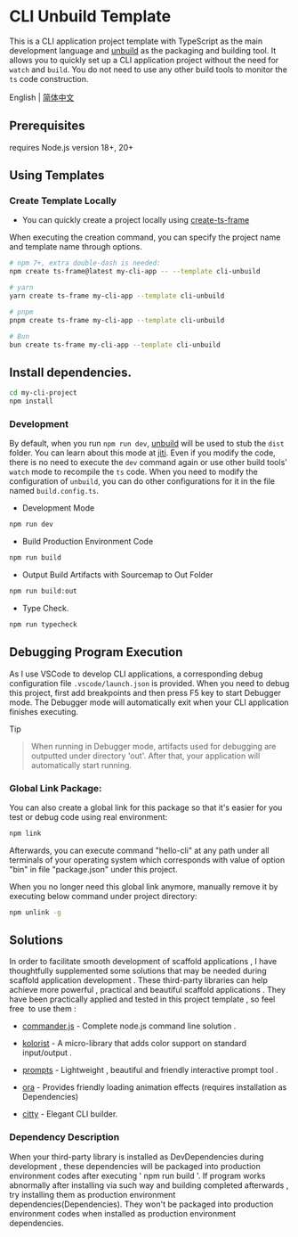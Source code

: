 # CLI Unbuild Template

This is a CLI application project template with TypeScript as the main development language and [unbuild](https://github.com/unjs/unbuild) as the packaging and building tool. It allows you to quickly set up a CLI application project without the need for `watch` and `build`. You do not need to use any other build tools to monitor the `ts` code construction.

English | [简体中文](https://github.com/hacxy/cli-template/blob/main/README_zh.md)

## Prerequisites

requires Node.js version 18+, 20+

## Using Templates

### Create Template Locally

- You can quickly create a project locally using [create-ts-frame](https://github.com/hacxy/create-ts-frame)

When executing the creation command, you can specify the project name and template name through options.

```sh
# npm 7+, extra double-dash is needed:
npm create ts-frame@latest my-cli-app -- --template cli-unbuild

# yarn
yarn create ts-frame my-cli-app --template cli-unbuild

# pnpm
pnpm create ts-frame my-cli-app --template cli-unbuild

# Bun
bun create ts-frame my-cli-app --template cli-unbuild
```

## Install dependencies.

```sh
cd my-cli-project
npm install
```

### Development

By default, when you run `npm run dev`, [unbuild](https://github.com/unjs/unbuild) will be used to stub the `dist` folder. You can learn about this mode at [jiti](https://github.com/unjs/jiti). Even if you modify the code, there is no need to execute the `dev` command again or use other build tools' `watch` mode to recompile the `ts` code. When you need to modify the configuration of `unbuild`, you can do other configurations for it in the file named `build.config.ts`.

- Development Mode

```sh
npm run dev
```

- Build Production Environment Code

```sh
npm run build
```

- Output Build Artifacts with Sourcemap to Out Folder

```sh
npm run build:out
```

- Type Check.

```sh
npm run typecheck
```

## Debugging Program Execution

As I use VSCode to develop CLI applications, a corresponding debug configuration file `.vscode/launch.json` is provided. When you need to debug this project, first add breakpoints and then press F5 key to start Debugger mode. The Debugger mode will automatically exit when your CLI application finishes executing.

> [!TIP]

> When running in Debugger mode, artifacts used for debugging are outputted under directory 'out'. After that, your application will automatically start running.

### Global Link Package:

You can also create a global link for this package so that it's easier for you test or debug code using real environment:

```sh
npm link
```

Afterwards, you can execute command "hello-cli" at any path under all terminals of your operating system which corresponds with value of option "bin" in file "package.json" under this project.

When you no longer need this global link anymore, manually remove it by executing below command under project directory:

```sh
npm unlink -g
```

## Solutions

In order to facilitate smooth development of scaffold applications , I have thoughtfully supplemented some solutions that may be needed during scaffold application development . These third-party libraries can help achieve more powerful , practical and beautiful scaffold applications . They have been practically applied and tested in this project template , so feel free  to use them :

- [commander.js](https://github.com/tj/commander.js) - Complete node.js command line solution .

- [kolorist](https://github.com/marvinhagemeister/kolorist) - A micro-library that adds color support on standard input/output .

- [prompts](https://github.com/terkelg/prompts) - Lightweight , beautiful and friendly interactive prompt tool .

- [ora](https://github.com/sindresorhus/ora) - Provides friendly loading animation effects (requires installation as Dependencies)

- [citty](https://github.com/unjs/citty) - Elegant CLI builder.

### Dependency Description

When your third-party library is installed as DevDependencies during development , these dependencies will be packaged into production environment codes after executing ' npm run build '. If program works abnormally after installing via such way and building completed afterwards , try installing them as production environment dependencies(Dependencies). They won't be packaged into production environment codes when installed as production environment dependencies.
